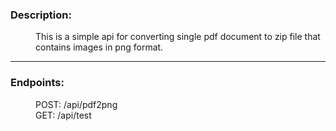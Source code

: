<dl>
		<dt><h3>Description:</h3></dt>
		<dd>This is a simple api for converting single pdf document to zip file that contains images in png format.</dd>
<hr>
<dt><h3>Endpoints:</h3></dt>
<dd>POST: /api/pdf2png</dd>
<dd>GET: /api/test</dd>
	</dl>
